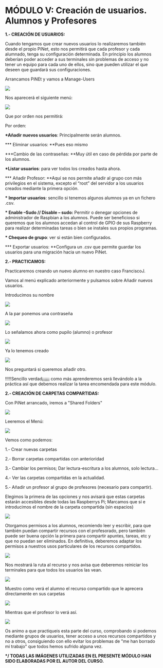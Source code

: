 # MÓDULO V: Creación de usuarios. Alumnos y Profesores

**1.- CREACIÓN DE USUARIOS:**

Cuando tengamos que crear nuevos usuarios lo realizaremos también desde el propio PiNet, esto nos permitirá que cada profesor y cada alumnado, tenga su configuración determinada. En principio los alumnos deberían poder acceder a sus terminales sin problemas de acceso y no tener un equipo para cada uno de ellos, sino que pueden utilizar el que deseen que guardará sus configuraciones.

Arrancamos PiNEt y vamos a Manage-Users

![](/assets/import.pnghtt)

Nos aparecerá el siguiente menú:

![](/assets/veas)

Que por orden nos permitirá:

Por orden:

**\*Añadir nuevos usuarios**: Principalmente serán alumnos.

**\* Eliminar usuarios: **Pues eso mismo

**\*Cambio de las contraseñas: **Muy útil en caso de pérdida por parte de los alumnos.

**\*Listar usuarios**: para ver todos los creados hasta ahora.

**\* Añadir Profesor: **Aquí se nos permite añadir al grupo con más privilegios en el sistema, excepto el “root” del servidor a los usuarios creados mediante la primera opción.

**\* Importar usuarios**: sencillo si tenemos algunos alumnos ya en un fichero .csv.

**\* Enable –Sudo // Disable – sudo:** Permitir o denegar opciones de administrador de Raspbian a los alumnos. Puede ser beneficioso si queremos que los alumnos accedan al control de GPIO de sus Raspberry para realizar determinadas tareas o bien se instales sus propios programas.

**\* Chequeo de grupo**: ver si están bien configurados.

**\* Exportar usuarios: **Configura un .csv que permite guardar los usuarios para una migración hacia un nuevo PiNet.

**2.- PRACTICAMOS:**

Practicaremos creando un nuevo alumno en nuestro caso FranciscoJ.

Vamos al menú explicado anteriormente y pulsamos sobre Añadir nuevos usuarios.

Introducimos su nombre

![](/assets/y6)

A la par ponemos una contraseña

![](/assets/bvccx)

Lo señalamos ahora como pupilo \(alumno\) o profesor

![](/assets/cvdfe4rt)

Ya lo tenemos creado

![](/assets/fin)

Nos preguntará si queremos añadir otro.

!!!!!Sencillo verdad¡¡¡¡¡¡ como más aprenderemos será llevándolo a la práctica así que debemos realizar la tarea encomendada para este módulo.

**2.- CREACIÓN DE CARPETAS COMPARTIDAS:**

Con PiNet arrancado, iremos a "Shared Folders"

![](/assets/vfds)

Leeremos el Menú:

![](/assets/vdf)

Vemos como podemos:

1.- Crear nuevas carpetas

2.- Borrar carpetas compartidas con anterioridad

3.- Cambiar los permisos; Dar lectura-escritura a los alumnos, solo lectura...

4.- Ver las carpetas compartidas en la actualidad.

5.- Añadir un profesor al grupo de profesores \(necesario para compartir\).

Elegimos la primera de las opciones y nos avisará que estas carpetas estarán accesibles desde todas las Raspberrys Pi; Marcamos que sí e introducimos el nombre de la carpeta compartida \(sin espacios\)

![](/assets/cas)

Otorgamos permisos a los alumnos, recomiendo leer y escribir, para que también puedan compartir recursos con el profesorado, pero también puede ser buena opción la primera para compartir apuntes, tareas, etc y que no puedan ser eliminados. En definitiva, deberemos adaptar los permisos a nuestros usos particulares de los recursos compartidos.

![](/assets/import.png,,.mmp)

Nos mostrará la ruta al recurso y nos avisa que deberemos reiniciar los terminales para que todos los usuarios las vean.

![](/assets/import.pngñl)

Muestro como verá el alumno el recurso compartido que le aprecera directamente en sus carpetas

![](/assets/dewq)

Mientras que el profesor lo verá así.

![](/assets/fer)

Os animo a que practiqueis esta parte del curso, comprobando si podemos mediante grupos de usuarios, tener acceso a unos recursos compartidos y no a otros, consiguiendo con ello evitar los problemas de "me han borrado mi trabajo" que todos hemos sufrido alguna vez.

**\*/ TODAS LAS IMÁGENES UTILIZADAS EN EL PRESENTE MÓDULO HAN SIDO ELABORADAS POR EL AUTOR DEL CURSO.**

